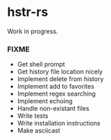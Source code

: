 # hstr-rs

Work in progress.

### FIXME

- Get shell prompt
- Get history file location nicely
- Implement delete from history
- Implement add to favorites
- Implement regex searching
- Implement echoing
- Handle non-existant files
- Write tests
- Write installation instructions
- Make asciicast
 
